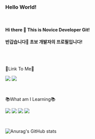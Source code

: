 ### Hello World!

<BR>

#### Hi there 👋 This is Novice Developer Git!

#### 반갑습니다👋 초보 개발자의 프로필입니다!

<br><br>

🚀Link To Me🚀

<a href="https://www.instagram.com/ghost_min_0_0/" target="_blank"><img src="https://img.shields.io/badge/Instagram-E4405F?style=flat-square&logo=Instagram&logoColor=white&link=https://www.instagram.com/ghost_min_0_0"/></a>
<a href="https://mail.google.com/mail/?view=cm&amp;fs=1&amp;to=youngmin0679@gmail.com" target="_blank"><img src="https://img.shields.io/badge/Gmail-EA4335?style=flat-square&logo=Gmail&logoColor=white"/></a>

<br>

📚What am I Learning📚

<img src="https://img.shields.io/badge/C-00BCCE?style=flat-square&logo=C&logoColor=white"/> <img src="https://img.shields.io/badge/Java-0000EE?style=flat-square&logo=javascript&logoColor=white"/> <img src="https://img.shields.io/badge/Python-3776AB?style=flat-square&logo=Python&logoColor=white"/> <img src="https://img.shields.io/badge/Unity-000000?style=flat-square&logo=Unity&logoColor=white"/>

<br>

![Anurag's GitHub stats](https://github-readme-stats.vercel.app/api?username=zeromin41&show_icons=true&theme=radical)
